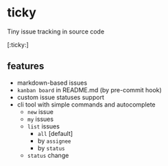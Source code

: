 # ticky
Tiny issue tracking in source code

[:ticky:]

## features

 - markdown-based issues 
 - `kanban board` in README.md (by pre-commit hook) 
 - custom issue statuses support 
 - cli tool with simple commands and autocomplete
    * `new` issue
    * `my` issues
    * `list` issues
        - `all` [default]      
        - by `assignee` 
        - by `status`
    * `status` change     
     
